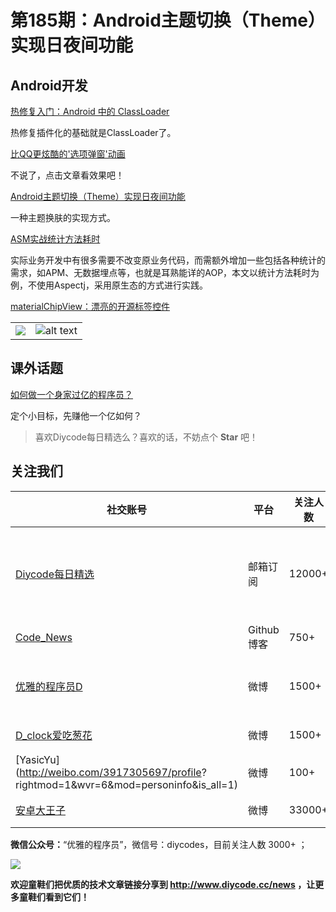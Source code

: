 # 第185期：Android主题切换（Theme）实现日夜间功能


## Android开发

[热修复入门：Android 中的 ClassLoader](https://www.diycode.cc/news/2083)

热修复插件化的基础就是ClassLoader了。

[比QQ更炫酷的'选项弹窗'动画](https://www.diycode.cc/news/2082)

不说了，点击文章看效果吧！

[Android主题切换（Theme）实现日夜间功能](https://www.diycode.cc/news/2086)

一种主题换肤的实现方式。

[ASM实战统计方法耗时](https://www.diycode.cc/news/2087)

实际业务开发中有很多需要不改变原业务代码，而需额外增加一些包括各种统计的需求，如APM、无数据埋点等，也就是耳熟能详的AOP，本文以统计方法耗时为例，不使用Aspectj，采用原生态的方式进行实践。

[materialChipView：漂亮的开源标签控件](https://github.com/robertlevonyan/materialChipView)

| | |
|--------------------|-----------|
|![](https://github.com/robertlevonyan/materialChipView/raw/master/Images/custom1.png)|![alt text](https://github.com/robertlevonyan/materialChipView/raw/master/Images/custom2.png)|


## 课外话题

[如何做一个身家过亿的程序员？](https://www.zhihu.com/question/56761206)

定个小目标，先赚他一个亿如何？

> 喜欢Diycode每日精选么？喜欢的话，不妨点个 **Star** 吧！

## 关注我们

| 社交账号  |  平台  | 关注人数 | 说明 |
| -------- | -------- | -------- | -------- |
| [Diycode每日精选](http://list.qq.com/cgi-bin/qf_invite?id=d469993d2c888e971c0fbb2309c4d84256968386b126b967)|   邮箱订阅  | 12000+ | 每日分享一次Android、iOS、Swfit技术干货  |
| [Code_News](https://github.com/DiyCodes/code_news) |    Github博客  |750+ | 每日邮件推送列表  |
| [优雅的程序员D](http://weibo.com/u/5891258264) |   微博  | 1500+ | 官方微博，每日分享开源信息  |
| [D_clock爱吃葱花](http://weibo.com/u/2480694892)  |   微博  | 1500+ | 日报发起人  |
|[YasicYu](http://weibo.com/3917305697/profile? rightmod=1&wvr=6&mod=personinfo&is_all=1)  |   微博  | 100+ | 日报发起人  |
|[安卓大王子](http://weibo.com/apkbus/)   |   微博  | 33000+ | 日报发起人  |

**微信公众号：**“优雅的程序员”，微信号：diycodes，目前关注人数 3000+ ；

![](http://upload-images.jianshu.io/upload_images/1846413-b42abfa70f909099.jpg?imageMogr2/auto-orient/strip%7CimageView2/2/w/1240)

**欢迎童鞋们把优质的技术文章链接分享到 http://www.diycode.cc/news ，让更多童鞋们看到它们！**
